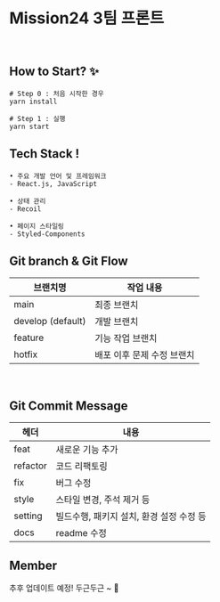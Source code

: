 # Mission24 3팀 프론트

<br/>

## How to Start? ✨

```
# Step 0 : 처음 시작한 경우
yarn install

# Step 1 : 실행
yarn start
```

## Tech Stack !

```
• 주요 개발 언어 및 프레임워크
- React.js, JavaScript

• 상태 관리
- Recoil

• 페이지 스타일링
- Styled-Components

```

## Git branch & Git Flow

| 브랜치명          | 작업 내용                  |
| ----------------- | -------------------------- |
| main              | 최종 브랜치                |
| develop (default) | 개발 브랜치                |
| feature           | 기능 작업 브랜치           |
| hotfix            | 배포 이후 문제 수정 브랜치 |

<br/>

## Git Commit Message

| 헤더     | 내용                                     |
| -------- | ---------------------------------------- |
| feat     | 새로운 기능 추가                         |
| refactor | 코드 리팩토링                            |
| fix      | 버그 수정                                |
| style    | 스타일 변경, 주석 제거 등                |
| setting  | 빌드수행, 패키지 설치, 환경 설정 수정 등 |
| docs     | readme 수정                              |

## Member

추후 업데이트 예정! 두근두근 ~ 💞
